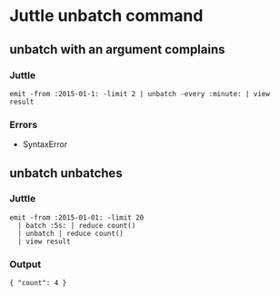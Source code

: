 Juttle unbatch command
======================

unbatch with an argument complains
----------------------------------

### Juttle
    emit -from :2015-01-1: -limit 2 | unbatch -every :minute: | view result

### Errors
   * SyntaxError


unbatch unbatches
-----------------

### Juttle
    emit -from :2015-01-01: -limit 20
      | batch :5s: | reduce count()
      | unbatch | reduce count()
      | view result

### Output
    { "count": 4 }
